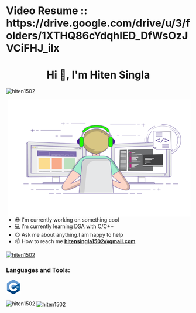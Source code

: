 
<h1> Video Resume :: https://drive.google.com/drive/u/3/folders/1XTHQ86cYdqhlED_DfWsOzJVCiFHJ_ilx </h1>
<h1 align="center">Hi 👋, I'm Hiten Singla</h1>
<p align="left"> <img src="https://komarev.com/ghpvc/?username=hiten1502&label=Profile%20views&color=0e75b6&style=flat" alt="hiten1502" /> </p>
<p><img align="right" alt="gif" src="https://github.com/Hiten1502/Hiten1502/blob/main/gif.gif" width="500" height="320"></p> 

- 😎 I'm currently working on something cool
- 💻 I’m currently learning DSA with C/C++
- 😊 Ask me about anything.I am happy to help
- 📫 How to reach me **hitensingla1502@gmail.com**

<p align="left"> <a href="https://github.com/ryo-ma/github-profile-trophy"><img src="https://github-profile-trophy.vercel.app/?username=hiten1502" alt="hiten1502" /></a> </p>









<h3 align="left">Languages and Tools:</h3>
<p align="left"> <a href="https://www.w3schools.com/cpp/" target="_blank"> <img src="https://raw.githubusercontent.com/devicons/devicon/master/icons/cplusplus/cplusplus-original.svg" alt="cplusplus" width="40" height="40"/> </a> </p>

<p><img align="left" src="https://github-readme-stats.vercel.app/api/top-langs?username=hiten1502&show_icons=true&locale=en&layout=compact" alt="hiten1502" /></p>

<p>&nbsp;<img align="center" src="https://github-readme-stats.vercel.app/api?username=hiten1502&show_icons=true&locale=en" alt="hiten1502" /></p>

<!-- <p><img align="center" src="https://github-readme-streak-stats.herokuapp.com/?user=hiten1502&" alt="hiten1502" /></p> -->

